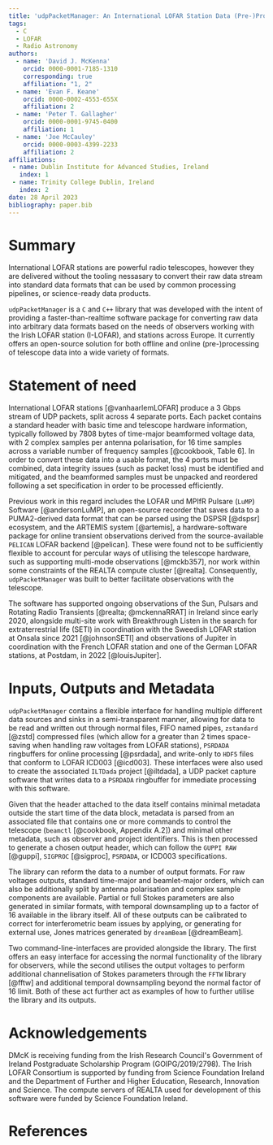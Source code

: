 ```yaml
---
title: 'udpPacketManager: An International LOFAR Station Data (Pre-)Processor'
tags:
  - C
  - LOFAR
  - Radio Astronomy
authors:
  - name: 'David J. McKenna'
    orcid: 0000-0001-7185-1310
    corresponding: true
    affiliation: "1, 2"
  - name: 'Evan F. Keane'
    orcid: 0000-0002-4553-655X
    affiliation: 2
  - name: 'Peter T. Gallagher'
    orcid: 0000-0001-9745-0400
    affiliation: 1
  - name: 'Joe McCauley'
    orcid: 0000-0003-4399-2233
    affiliation: 2
affiliations:
 - name: Dublin Institute for Advanced Studies, Ireland
   index: 1
 - name: Trinity College Dublin, Ireland
   index: 2
date: 28 April 2023
bibliography: paper.bib
---
```


# Summary

International LOFAR stations are powerful radio telescopes, however 
they are delivered without the tooling nessasary to convert their raw 
data stream into standard data formats that can be used by common 
processing pipelines, or science-ready data products.

`udpPacketManager` is a `C` and `C++` library that was developed with the 
intent of providing a faster-than-realtime software package for 
converting raw data into arbitrary data formats based on the needs 
of observers working with the Irish LOFAR station (I-LOFAR), and 
stations across Europe. It currently offers an open-source solution 
for both offline and online (pre-)processing of telescope data into 
a wide variety of formats.

# Statement of need

International LOFAR stations [@vanhaarlemLOFAR] produce a 3 Gbps 
stream of UDP packets, split across 4 separate ports. Each packet 
contains a standard header with basic time and telescope hardware 
information, typically followed by 7808 bytes of time-major 
beamformed voltage data, with 2 complex samples per antenna 
polarisation, for 16 time samples across a variable number of 
frequency samples [@cookbook, Table 6]. In order to convert these data 
into a usable format, the 4 ports must be combined, data integrity 
issues (such as packet loss) must be identified and mitigated, and the 
beamformed samples must be unpacked and reordered following a set 
specification in order to be processed efficiently.

Previous work in this regard includes the LOFAR und MPIfR Pulsare 
(`LuMP`) Software [@andersonLuMP], an open-source recorder that saves 
data to a PUMA2-derived data format that can be parsed using the DSPSR
[@dspsr] ecosystem, and the ARTEMIS system [@artemis], a 
hardware-software package for online transient observations derived 
from the source-available `PELICAN` LOFAR backend [@pelican]. These 
were found not to be sufficiently flexible to account for percular 
ways of utilising the telescope hardware, such as supporting 
multi-mode observations [@mckb357], nor work within some constraints 
of the REALTA compute cluster [@realta]. Consequently, 
`udpPacketManager` was built to better facilitate observations with 
the telescope.

The software has supported ongoing observations of the Sun, 
Pulsars and Rotating Radio Transients [@realta; @mckennaRRAT] in 
Ireland since early 2020, alongside multi-site work with 
Breakthrough Listen in the search for extraterrestrial life (SETI) 
in coordination with the Sweedish LOFAR station at Onsala since 2021 
[@johnsonSETI] and observations of Jupiter in coordination with the 
French LOFAR station and one of the German LOFAR stations, at 
Postdam, in 2022 [@louisJupiter].

# Inputs, Outputs and Metadata

`udpPacketManager` contains a flexible interface for handling 
multiple different data sources and sinks in a semi-transparent 
manner, allowing for data to be read and written out through normal 
files, FIFO named pipes, `zstandard` [@zstd] compressed files (which 
allow for a greater than 2 times space-saving when handling raw 
voltages from LOFAR stations), `PSRDADA` ringbuffers for online 
processing [@psrdada], and write-only to `HDF5` files that conform to 
LOFAR ICD003 [@icd003]. These interfaces were also used to create 
the associated `ILTDada` project [@iltdada], a UDP packet capture 
software that writes data to a `PSRDADA` ringbuffer for immediate 
processing with this software.

Given that the header attached to the data itself contains minimal 
metadata outside the start time of the data block, metadata is 
parsed from an associated file that contains one or more commands to 
control the telescope (`beamctl` [@cookbook, Appendix A.2]) and minimal 
other metadata, such as observer and project identifiers. This is 
then processed to generate a chosen output header, which can follow 
the `GUPPI RAW` [@guppi], `SIGPROC` [@sigproc], `PSRDADA`, or ICD003 
specifications.

The library can reform the data to a number of output formats. For raw 
voltages outputs, standard time-major and beamlet-major orders, 
which can also be additionally split by antenna polarisation and complex 
sample components are available. Partial or full Stokes parameters 
are also generated in similar formats, with temporal downsampling up 
to a factor of 16 available in the library itself. All of these 
outputs can be calibrated to correct for interferometric beam issues 
by applying, or generating for external use, Jones matrices generated by
`dreamBeam` [@dreamBeam].

Two command-line-interfaces are provided alongside the library. The 
first offers an easy interface for accessing the normal 
functionality of the library for observers, while the second utilises 
the output voltages to perform additional channelisation of Stokes 
parameters through the `FFTW` library [@fftw] and additional temporal 
downsampling beyond the normal factor of 16 limit. Both of these act 
further act as examples of how to further utilise the library and 
its outputs.

# Acknowledgements

DMcK is receiving funding from the Irish Research Council's 
Government of Ireland Postgraduate Scholarship Program 
(GOIPG/2019/2798).
The Irish LOFAR Consortium is supported by funding from Science 
Foundation Ireland and the Department of Further and Higher 
Education, Research, Innovation and Science. The compute servers of 
REALTA used for development of this software were funded by Science 
Foundation Ireland.

# References